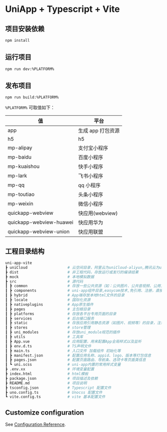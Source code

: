 # UniApp + Typescript + Vite

## 项目安装依赖

```bash
npm install
```

## 运行项目

```bash
npm run dev:%PLATFORM%
```

## 发布项目

```bash
npm run build:%PLATFORM%
```

`%PLATFORM%` 可取值如下：

| 值                      | 平台              |
| ----------------------- | ----------------- |
| app                     | 生成 app 打包资源 |
| h5                      | h5                |
| mp-alipay               | 支付宝小程序      |
| mp-baidu                | 百度小程序        |
| mp-kuaishou             | 快手小程序        |
| mp-lark                 | 飞书小程序        |
| mp-qq                   | qq 小程序         |
| mp-toutiao              | 头条小程序        |
| mp-weixin               | 微信小程序        |
| quickapp-webview        | 快应用(webview)   |
| quickapp-webview-huawei | 快应用华为        |
| quickapp-webview-union  | 快应用联盟        |

## 工程目录结构

```bash
uni-app-vite
┣ uniCloud                  # 云空间目录，阿里云为uniCloud-aliyun,腾讯云为uniCloud-tcb
┣ dist                      # 非工程代码，存放运行或发行的编译结果
┣ mock                      # 本地模拟数据
┣ src                       # 源代码
┃ ┣ common                  # 存放一些公共资源（如：公共图片、公共音视频、公用工具库）
┃ ┣ components              # uni-app组件目录,easycom技术,免引用、注册，直接使用各种符合规范vue组件
┃ ┣ hybrid                  # App端存放本地html文件的目录
┃ ┣ locale                  # 国际化资源
┃ ┣ nativeplugins           # App原生插件
┃ ┣ pages                   # 主包根目录
┃ ┣ platforms               # 存放各平台专用页面的目录
┃ ┣ services                # 后台接口服务
┃ ┣ static                  # 存放应用引用静态资源（如图片、视频等）的目录，注意：静态资源只能存放于此
┃ ┣ stores                  # store管理
┃ ┣ uni_modules             # 存放uni_module规范的插件
┃ ┣ utils                   # 工具库
┃ ┣ App.vue                 # 应用配置，用来配置App全局样式以及监听
┃ ┣ env.d.ts                # TS声明文件
┃ ┣ main.ts                 # 入口文件 加载组件 初始化等
┃ ┣ manifest.json           # 配置应用名称、appid、logo、版本等打包信息
┃ ┣ pages.json              # 配置页面路由、导航条、选项卡等页面类信息
┃ ┗ uni.scss                # uni-app内置的常用样式变量
┣ .env.xx                   # 环境变量配置
┣ index.html                # html模板
┣ package.json              # 项目描述及依赖
┣ README.md                 # 项目说明
┣ tsconfig.json             # Typescript 配置文件
┣ uno.config.ts             # Unocss 配置文件
┗ vite.config.ts            # vite 基本配置文件
```

## Customize configuration

See [Configuration Reference](https://uniapp.dcloud.io/collocation/pages).
